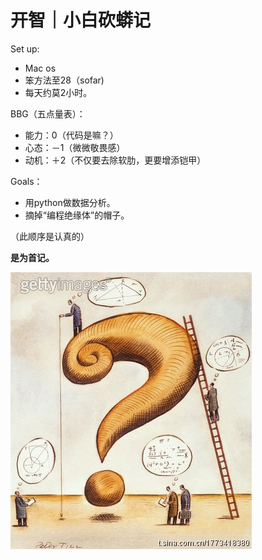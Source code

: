 # 开智｜小白砍蟒记
Set up:
 - Mac os
 - 笨方法至28（sofar)
 - 每天约莫2小时。
 
BBG（五点量表）：
- 能力：0（代码是嘛？）
- 心态：－1（微微敬畏感）
- 动机：＋2（不仅要去除软肋，更要增添铠甲）

Goals：
- 用python做数据分析。
- 摘掉“编程绝缘体”的帽子。

 （此顺序是认真的）
 

**是为首记。**


![](IMG_1558.JPG)